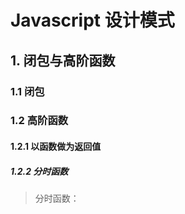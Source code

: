 # Javascript 设计模式

## 1. 闭包与高阶函数

### 1.1 闭包

### 1.2 高阶函数

#### 1.2.1 以函数做为返回值

##### 1.2.2 分时函数

> 分时函数：
